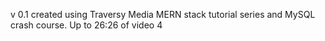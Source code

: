 v 0.1 created using Traversy Media MERN stack tutorial series and MySQL crash course.
Up to 26:26 of video 4